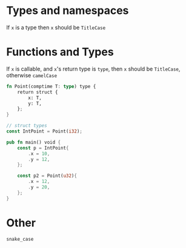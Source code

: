 # Types and namespaces
If `x` is a type then `x` should be `TitleCase`

# Functions and Types
If `x` is callable, and `x`'s return type is `type`, then `x` should be `TitleCase`, otherwise `camelCase`
```rust
fn Point(comptime T: type) type {
	return struct {
		x: T,
		y: T,
	};
}

// struct types
const IntPoint = Point(i32);

pub fn main() void {
	const p = IntPoint{
		.x = 10,
		.y = 12,
	};

	const p2 = Point(u32){
		.x = 12,
		.y = 20,
	};
}
```

# Other
`snake_case`